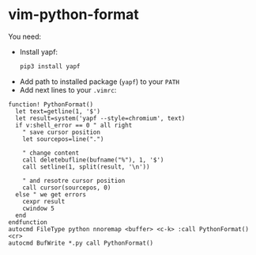 # vim-python-format

You need:

- Install yapf:
  ```sh
  pip3 install yapf
  ```
- Add path to installed package (`yapf`) to your `PATH`
- Add next lines to your `.vimrc`:
```vim
function! PythonFormat()
  let text=getline(1, '$')
  let result=system('yapf --style=chromium', text)
  if v:shell_error == 0 " all right
    " save cursor position
    let sourcepos=line(".")

    " change content
    call deletebufline(bufname("%"), 1, '$')
    call setline(1, split(result, '\n'))

    " and resotre cursor position
    call cursor(sourcepos, 0)
  else " we get errors
    cexpr result
    cwindow 5
  end
endfunction
autocmd FileType python nnoremap <buffer> <c-k> :call PythonFormat()<cr>
autocmd BufWrite *.py call PythonFormat()
```
